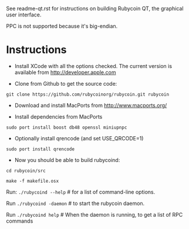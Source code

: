 See readme-qt.rst for instructions on building Rubycoin QT, the graphical user interface.

PPC is not supported because it's big-endian.


# Instructions

* Install XCode with all the options checked. The current version is available from http://developer.apple.com

* Clone from Github to get the source code:

`git clone https://github.com/rubycoinorg/rubycoin.git rubycoin`

* Download and install MacPorts from http://www.macports.org/

* Install dependencies from MacPorts

`sudo port install boost db48 openssl miniupnpc`

* Optionally install qrencode (and set USE_QRCODE=1)

`sudo port install qrencode`

* Now you should be able to build rubycoind:

`cd rubycoin/src`

`make -f makefile.osx`

Run:
  `./rubycoind --help`  # for a list of command-line options.
  
Run
  `./rubycoind -daemon` # to start the rubycoin daemon.
  
Run
  `./rubycoind help` # When the daemon is running, to get a list of RPC commands
